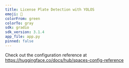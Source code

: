 ```yaml
---
title: License Plate Detection with YOLOS
emoji: 🚗
colorFrom: green
colorTo: gray
sdk: gradio
sdk_version: 3.1.4
app_file: app.py
pinned: false
---
```


Check out the configuration reference at https://huggingface.co/docs/hub/spaces-config-reference
